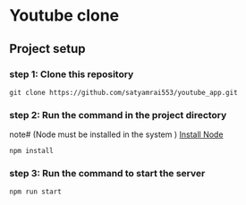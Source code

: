 # **Youtube clone**

## Project setup

### step 1: Clone this repository 

```
git clone https://github.com/satyamrai553/youtube_app.git
```
### step 2: Run the command in the project directory
note# (Node must be installed in the system ) [Install Node](https://nodejs.org/en/download/package-manager)

```
npm install
```
### step 3: Run the command to start the server

```
npm run start
```



